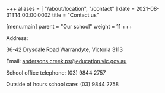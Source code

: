 +++
aliases = [ "/about/location", "/contact" ]
date = 2021-08-31T14:00:00.000Z
title = "Contact us"

[menu.main]
parent = "Our school"
weight = 11
+++

Address:

36-42 Drysdale Road Warrandyte, Victoria 3113

Email: [andersons.creek.ps@education.vic.gov.au](mailto:andersons.creek.ps@education.vic.gov.au "Email address")

School office telephone: (03) 9844 2757

Outside of hours school care: (03) 9844 2758
